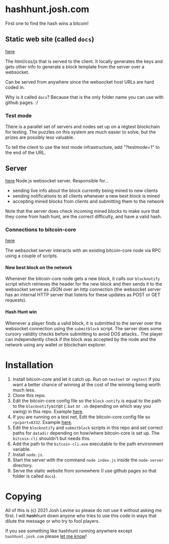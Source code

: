 # hashhunt.josh.com
 First one to find the hash wins a bitcoin! 

## Static web site (called `docs`)

[here](docs)

The html/css/js that is served to the client. It locally generates the keys and gets other info to
generate a block template from the server over a websocket.

Can be served from anywhere since the websocket host URLs are hard coded in.

Why is it called `docs`? Because that is the only folder name you can use with github pages. :/

### Test mode 
There is a parallel set of servers and nodes set up on a regtest blockchain for testing. The puzzles on this system are much easier to solve, but the prizes are possibly less valuable. 

To tell the client to use the test mode infrastructure, add "?testmode=1" to the end of the URL.

## Server

[here](node-server)
Node.js websocket server. Responsible for...

* sending live info about the block currently being mined to new clients
* sending notifications to all clients whenever a new best block is mined
* accepting mined blocks from clients and submitting them to the network

Note that the server does check incoming mined blocks to make sure that they come from hash hunt, are the correct difficulty, and have a valid hash.

### Connections to bitcoin-core
[here](node-server/bitcoin-core-scripts)

The websocket server interacts with an existing bitcoin-core node via RPC using a couple of scripts.

#### New best block on the network

Whenever the bitcoin-core node gets a new block, it calls our `blocknotify` script which retrieves the header for the new block and then sends it to the websocket server as JSON over an http connection (the websocket server has an internal HTTP server that listens for these updates as POST or GET requests).

#### Hash Hunt win

Whenever a player finds a valid block, it is submitted to the server over the websocket connection using the `submitblock` script. The server does some cursory validity checks before submitting to avoid DOS attacks.. The player can independently check if the block was accepted by the node and the network using any wallet or blockchain explorer.

# Installation

1. Install bitcoin-core and let it catch up. Run on `testnet` or `regtest` if you want a better chance of winning at the cost of the winning being worth much less.     
3. Clone this repo.
4. Edit the bitcoin-core config file so the `block-notify` is equal to the path to the `blocknotify`script (`.bat` or `.sh` depending on which way you swing) in this repo. Example [here](bitcoin.conf).
5. If you are running on a test net, Edit the bitcoin-core config file so `rpcport=8332`. Example [here](bitcoin.conf).
5.  Edit the `blocknotify` and `submitblock` scripts in this repo and set correct paths for `datadir`  depending on how/where bitcoin-core is set up. The `bitcoin-cli` shouldn't but needs this. 
6. Add the path to the `bitcoin-cli.exe` executable to the path environment variable. 
6. Install `node.js`.
7. Start the server with the command `node index.js` inside the `node-server` directory.
8. Serve the static website from somewhere (I use github pages so that folder is called `docs`). 

# Copying

All of this is (c) 2021 Josh Levine so please do not use it without asking me first. I will ~~hash~~hunt down anyone who tries to use this code in ways that dilute the message or who try to fool players.

If you see something like hashhunt running anywhere except `hashhunt.josh.com` please [let me know](https://josh.com/contact.html)!   
